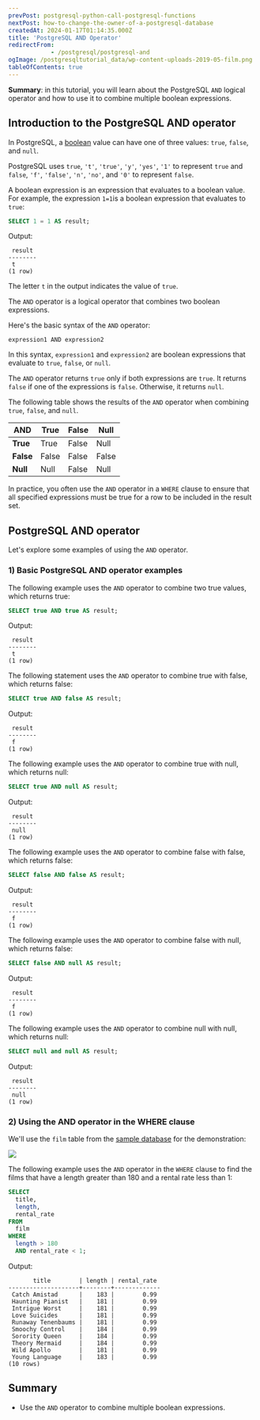 ```yaml
---
prevPost: postgresql-python-call-postgresql-functions
nextPost: how-to-change-the-owner-of-a-postgresql-database
createdAt: 2024-01-17T01:14:35.000Z
title: 'PostgreSQL AND Operator'
redirectFrom: 
            - /postgresql/postgresql-and
ogImage: /postgresqltutorial_data/wp-content-uploads-2019-05-film.png
tableOfContents: true
---
```



**Summary**: in this tutorial, you will learn about the PostgreSQL `AND` logical operator and how to use it to combine multiple boolean expressions.

## Introduction to the PostgreSQL AND operator

In PostgreSQL, a [boolean](/postgresql/postgresql-boolean) value can have one of three values: `true`, `false`, and `null`.

PostgreSQL uses `true`, `'t'`, `'true'`, `'y'`, `'yes'`, `'1'` to represent `true` and `false`, `'f'`, `'false'`, `'n'`, `'no'`, and `'0'` to represent `false`.

A boolean expression is an expression that evaluates to a boolean value. For example, the expression `1=1`is a boolean expression that evaluates to `true`:

```sql
SELECT 1 = 1 AS result;
```

Output:

```
 result
--------
 t
(1 row)
```

The letter `t` in the output indicates the value of `true`.

The `AND` operator is a logical operator that combines two boolean expressions.

Here's the basic syntax of the `AND` operator:

```
expression1 AND expression2
```

In this syntax, `expression1` and `expression2` are boolean expressions that evaluate to `true`, `false`, or `null`.

The `AND` operator returns `true` only if both expressions are `true`. It returns `false` if one of the expressions is `false`. Otherwise, it returns `null`.

The following table shows the results of the `AND` operator when combining `true`, `false`, and `null`.

| AND       | True  | False | Null  |
| --------- | ----- | ----- | ----- |
| **True**  | True  | False | Null  |
| **False** | False | False | False |
| **Null**  | Null  | False | Null  |

In practice, you often use the `AND` operator in a `WHERE` clause to ensure that all specified expressions must be true for a row to be included in the result set.

## PostgreSQL AND operator

Let's explore some examples of using the `AND` operator.

### 1) Basic PostgreSQL AND operator examples

The following example uses the `AND` operator to combine two true values, which returns true:

```sql
SELECT true AND true AS result;
```

Output:

```
 result
--------
 t
(1 row)
```

The following statement uses the `AND` operator to combine true with false, which returns false:

```sql
SELECT true AND false AS result;
```

Output:

```
 result
--------
 f
(1 row)
```

The following example uses the `AND` operator to combine true with null, which returns null:

```sql
SELECT true AND null AS result;
```

Output:

```
 result
--------
 null
(1 row)
```

The following example uses the `AND` operator to combine false with false, which returns false:

```sql
SELECT false AND false AS result;
```

Output:

```
 result
--------
 f
(1 row)
```

The following example uses the `AND` operator to combine false with null, which returns false:

```sql
SELECT false AND null AS result;
```

Output:

```
 result
--------
 f
(1 row)
```

The following example uses the `AND` operator to combine null with null, which returns null:

```sql
SELECT null and null AS result;
```

Output:

```
 result
--------
 null
(1 row)
```

### 2) Using the AND operator in the WHERE clause

We'll use the `film` table from the [sample database](/postgresql/postgresql-getting-started/postgresql-sample-database) for the demonstration:

![](/postgresqltutorial_data/wp-content-uploads-2019-05-film.png)

The following example uses the `AND` operator in the `WHERE` clause to find the films that have a length greater than 180 and a rental rate less than 1:

```sql
SELECT
  title,
  length,
  rental_rate
FROM
  film
WHERE
  length > 180
  AND rental_rate < 1;
```

Output:

```
       title        | length | rental_rate
--------------------+--------+-------------
 Catch Amistad      |    183 |        0.99
 Haunting Pianist   |    181 |        0.99
 Intrigue Worst     |    181 |        0.99
 Love Suicides      |    181 |        0.99
 Runaway Tenenbaums |    181 |        0.99
 Smoochy Control    |    184 |        0.99
 Sorority Queen     |    184 |        0.99
 Theory Mermaid     |    184 |        0.99
 Wild Apollo        |    181 |        0.99
 Young Language     |    183 |        0.99
(10 rows)
```

## Summary

- Use the `AND` operator to combine multiple boolean expressions.
